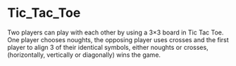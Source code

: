 # Tic_Tac_Toe
Two players can play with each other by using a 3×3 board in Tic Tac Toe. One player chooses noughts, the opposing player uses crosses and the first player to align 3 of their identical symbols, either noughts or crosses, (horizontally, vertically or diagonally) wins the game.
